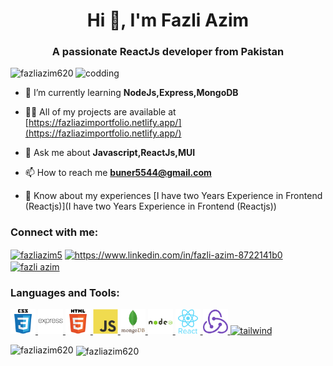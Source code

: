 <h1 align="center">Hi 👋, I'm Fazli Azim</h1>
<h3 align="center">A passionate ReactJs developer from Pakistan</h3>
<img align="right" alt="codding" width='400' src="	https://camo.githubusercontent.com/c1dcb74cc1c1835…e73686f74732f363538313234332f6176656e746f2e676966">

<p align="left"> <img src="https://komarev.com/ghpvc/?username=fazliazim620&label=Profile%20views&color=0e75b6&style=flat" alt="fazliazim620" /> </p>

- 🌱 I’m currently learning **NodeJs,Express,MongoDB**

- 👨‍💻 All of my projects are available at [https://fazliazimportfolio.netlify.app/](https://fazliazimportfolio.netlify.app/)

- 💬 Ask me about **Javascript,ReactJs,MUI**

- 📫 How to reach me **buner5544@gmail.com**

- 📄 Know about my experiences [I have two Years Experience in Frontend (Reactjs)](I have two Years Experience in Frontend (Reactjs))

<h3 align="left">Connect with me:</h3>
<p align="left">
<a href="https://twitter.com/fazliazim5" target="blank"><img align="center" src="https://raw.githubusercontent.com/rahuldkjain/github-profile-readme-generator/master/src/images/icons/Social/twitter.svg" alt="fazliazim5" height="30" width="40" /></a>
<a href="https://linkedin.com/in/https://www.linkedin.com/in/fazli-azim-8722141b0" target="blank"><img align="center" src="https://raw.githubusercontent.com/rahuldkjain/github-profile-readme-generator/master/src/images/icons/Social/linked-in-alt.svg" alt="https://www.linkedin.com/in/fazli-azim-8722141b0" height="30" width="40" /></a>
<a href="https://fb.com/fazli azim" target="blank"><img align="center" src="https://raw.githubusercontent.com/rahuldkjain/github-profile-readme-generator/master/src/images/icons/Social/facebook.svg" alt="fazli azim" height="30" width="40" /></a>
</p>

<h3 align="left">Languages and Tools:</h3>
<p align="left"> <a href="https://www.w3schools.com/css/" target="_blank" rel="noreferrer"> <img src="https://raw.githubusercontent.com/devicons/devicon/master/icons/css3/css3-original-wordmark.svg" alt="css3" width="40" height="40"/> </a> <a href="https://expressjs.com" target="_blank" rel="noreferrer"> <img src="https://raw.githubusercontent.com/devicons/devicon/master/icons/express/express-original-wordmark.svg" alt="express" width="40" height="40"/> </a> <a href="https://www.w3.org/html/" target="_blank" rel="noreferrer"> <img src="https://raw.githubusercontent.com/devicons/devicon/master/icons/html5/html5-original-wordmark.svg" alt="html5" width="40" height="40"/> </a> <a href="https://developer.mozilla.org/en-US/docs/Web/JavaScript" target="_blank" rel="noreferrer"> <img src="https://raw.githubusercontent.com/devicons/devicon/master/icons/javascript/javascript-original.svg" alt="javascript" width="40" height="40"/> </a> <a href="https://www.mongodb.com/" target="_blank" rel="noreferrer"> <img src="https://raw.githubusercontent.com/devicons/devicon/master/icons/mongodb/mongodb-original-wordmark.svg" alt="mongodb" width="40" height="40"/> </a> <a href="https://nodejs.org" target="_blank" rel="noreferrer"> <img src="https://raw.githubusercontent.com/devicons/devicon/master/icons/nodejs/nodejs-original-wordmark.svg" alt="nodejs" width="40" height="40"/> </a> <a href="https://reactjs.org/" target="_blank" rel="noreferrer"> <img src="https://raw.githubusercontent.com/devicons/devicon/master/icons/react/react-original-wordmark.svg" alt="react" width="40" height="40"/> </a> <a href="https://redux.js.org" target="_blank" rel="noreferrer"> <img src="https://raw.githubusercontent.com/devicons/devicon/master/icons/redux/redux-original.svg" alt="redux" width="40" height="40"/> </a> <a href="https://tailwindcss.com/" target="_blank" rel="noreferrer"> <img src="https://www.vectorlogo.zone/logos/tailwindcss/tailwindcss-icon.svg" alt="tailwind" width="40" height="40"/> </a> </p>

<p><img align="left" src="https://github-readme-stats.vercel.app/api/top-langs?username=fazliazim620&show_icons=true&locale=en&layout=compact" alt="fazliazim620" /></p>

<p>&nbsp;<img align="center" src="https://github-readme-stats.vercel.app/api?username=fazliazim620&show_icons=true&locale=en" alt="fazliazim620" /></p>
